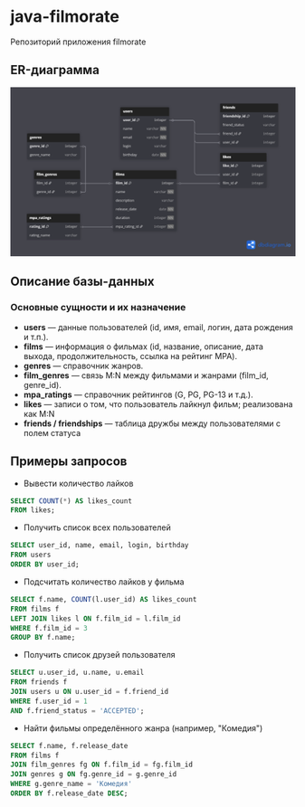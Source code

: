# java-filmorate
Репозиторий приложения filmorate

## ER-диаграмма
![ER-диаграмма базы данных Filmorate](filmorate-database.png)

## Описание базы-данных
### Основные сущности и их назначение
- **users** — данные пользователей (id, имя, email, логин, дата рождения и т.п.).
- **films** — информация о фильмах (id, название, описание, дата выхода, продолжительность, ссылка на рейтинг MPA).
- **genres** — справочник жанров.
- **film_genres** — связь M:N между фильмами и жанрами (film_id, genre_id).
- **mpa_ratings** — справочник рейтингов (G, PG, PG-13 и т.д.).
- **likes** — записи о том, что пользователь лайкнул фильм; реализована как M:N
- **friends / friendships** — таблица дружбы между пользователями с полем статуса

## Примеры запросов
- Вывести количество лайков
```sql
SELECT COUNT(*) AS likes_count
FROM likes;
```

- Получить список всех пользователей
```sql
SELECT user_id, name, email, login, birthday
FROM users
ORDER BY user_id;
```

- Подсчитать количество лайков у фильма
```sql
SELECT f.name, COUNT(l.user_id) AS likes_count
FROM films f
LEFT JOIN likes l ON f.film_id = l.film_id
WHERE f.film_id = 3
GROUP BY f.name;
```

- Получить список друзей пользователя
```sql
SELECT u.user_id, u.name, u.email
FROM friends f
JOIN users u ON u.user_id = f.friend_id
WHERE f.user_id = 1
AND f.friend_status = 'ACCEPTED';
```

- Найти фильмы определённого жанра (например, "Комедия")
```sql
SELECT f.name, f.release_date
FROM films f
JOIN film_genres fg ON f.film_id = fg.film_id
JOIN genres g ON fg.genre_id = g.genre_id
WHERE g.genre_name = 'Комедия'
ORDER BY f.release_date DESC;
```
